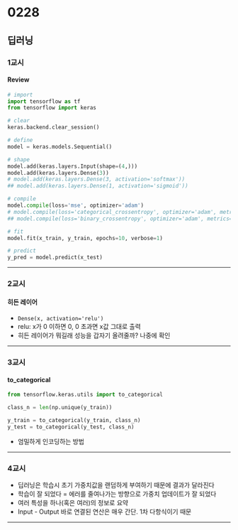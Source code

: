# 0228
## 딥러닝
### 1교시
#### Review
```python
# import
import tensorflow as tf
from tensorflow import keras

# clear
keras.backend.clear_session()

# define
model = keras.models.Sequential()

# shape
model.add(keras.layers.Input(shape=(4,)))
model.add(keras.layers.Dense(3))
# model.add(keras.layers.Dense(3, activation='softmax'))
## model.add(keras.layers.Dense(1, activation='sigmoid'))

# compile
model.compile(loss='mse', optimizer='adam')
# model.compile(loss='categorical_crossentropy', optimizer='adam', metrics=['accuracy'])
## model.compile(loss='binary_crossentropy', optimizer='adam', metrics=['accuracy'])

# fit
model.fit(x_train, y_train, epochs=10, verbose=1)

# predict
y_pred = model.predict(x_test)
```
---
### 2교시
#### 히든 레이어
- ``Dense(x, activation='relu')``
- relu: x가 0 이하면 0, 0 초과면 x값 그대로 출력
- 히든 레이어가 뭐길래 성능을 갑자기 올려줄까? 나중에 확인
---
### 3교시
#### to_categorical
```python
from tensorflow.keras.utils import to_categorical

class_n = len(np.unique(y_train))

y_train = to_categorical(y_train, class_n)
y_test = to_categorical(y_test, class_n)
```
- 엄밀하게 인코딩하는 방법
---
### 4교시
- 딥러닝은 학습시 초기 가중치값을 랜덤하게 부여하기 때문에 결과가 달라진다
- 학습이 잘 되었다 = 에러를 줄여나가는 방향으로 가중치 업데이트가 잘 되었다
- 여러 특성을 하나(혹은 여러)의 정보로 요약
- Input - Output 바로 연결된 연산은 매우 간단. 1차 다항식이기 때문
---
